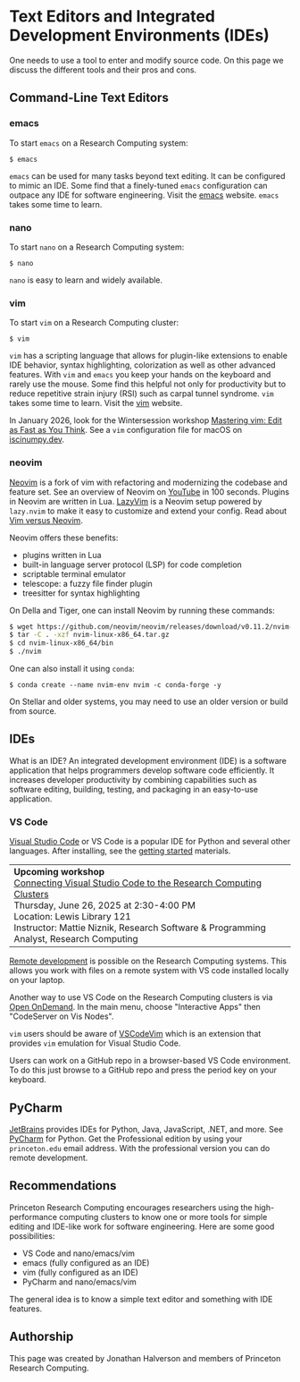 # Text Editors and Integrated Development Environments (IDEs)

One needs to use a tool to enter and modify source code. On this page we discuss the different tools and their pros and cons.

## Command-Line Text Editors

### emacs

To start `emacs` on a Research Computing system:

```
$ emacs
```

`emacs` can be used for many tasks beyond text editing. It can be configured to mimic an IDE. Some find that a finely-tuned `emacs` configuration can outpace any IDE for software engineering. Visit the [emacs](https://www.gnu.org/software/emacs/) website. `emacs` takes some time to learn.

### nano

To start `nano` on a Research Computing system:

```
$ nano
```

`nano` is easy to learn and widely available.

### vim

To start `vim` on a Research Computing cluster:

```
$ vim
```

`vim` has a scripting language that allows for plugin-like extensions to enable IDE behavior, syntax highlighting, colorization as well as other advanced features. With `vim` and `emacs` you keep your hands on the keyboard and rarely use the mouse. Some find this helpful not only for productivity but to reduce repetitive strain injury (RSI) such as carpal tunnel syndrome. `vim` takes some time to learn. Visit the [vim](https://www.vim.org/) website.

In January 2026, look for the Wintersession workshop [Mastering vim: Edit as Fast as You Think](https://github.com/biermanr/intermediate-vim). See a `vim` configuration file for macOS on [iscinumpy.dev](https://iscinumpy.dev/post/setup-a-new-mac/).

### neovim

[Neovim](https://neovim.io/) is a fork of vim with refactoring and modernizing the codebase and feature set. See an overview of Neovim on [YouTube](https://www.youtube.com/watch?v=c4OyfL5o7DU) in 100 seconds. Plugins in Neovim are written in Lua. [LazyVim](https://www.lazyvim.org/) is a Neovim setup powered by `lazy.nvim` to make it easy to customize and extend your config. Read about [Vim versus Neovim](https://lazyvim-ambitious-devs.phillips.codes/course/chapter-1/).

Neovim offers these benefits:

- plugins written in Lua  
- built-in language server protocol (LSP) for code completion
- scriptable terminal emulator
- telescope: a fuzzy file finder plugin
- treesitter for syntax highlighting

On Della and Tiger, one can install Neovim by running these commands:

```bash
$ wget https://github.com/neovim/neovim/releases/download/v0.11.2/nvim-linux-x86_64.tar.gz
$ tar -C . -xzf nvim-linux-x86_64.tar.gz
$ cd nvim-linux-x86_64/bin
$ ./nvim
```

One can also install it using `conda`:

```
$ conda create --name nvim-env nvim -c conda-forge -y
```

On Stellar and older systems, you may need to use an older version or build from source.

## IDEs

What is an IDE? An integrated development environment (IDE) is a software application that helps programmers develop software code efficiently. It increases developer productivity by combining capabilities such as software editing, building, testing, and packaging in an easy-to-use application.

### VS Code

[Visual Studio Code](https://code.visualstudio.com/) or VS Code is a popular IDE for Python and several other languages. After installing, see the [getting started](https://code.visualstudio.com/docs/?dv=osx) materials.

<table><tr><td>
<b>Upcoming workshop</b><br>
<a href="https://cglink.me/2gi/r1960584">Connecting Visual Studio Code to the Research Computing Clusters</a><br>
Thursday, June 26, 2025 at 2:30-4:00 PM<br>
Location: Lewis Library 121<br>
Instructor: Mattie Niznik, Research Software & Programming Analyst, Research Computing
</td></tr></table>

[Remote development](https://researchcomputing.princeton.edu/support/knowledge-base/vs-code) is possible on the Research Computing systems. This allows you work with files on a remote system with VS code installed locally on your laptop.

Another way to use VS Code on the Research Computing clusters is via [Open OnDemand](https://researchcomputing.princeton.edu/support/knowledge-base/connect-web). In the main menu, choose "Interactive Apps" then "CodeServer on Vis Nodes".

`vim` users should be aware of [VSCodeVim](https://marketplace.visualstudio.com/items?itemName=vscodevim.vim) which is an extension that provides `vim` emulation for Visual Studio Code.

Users can work on a GitHub repo in a browser-based VS Code environment. To do this just browse to a GitHub repo and press the period key on your keyboard.

## PyCharm

[JetBrains](https://www.jetbrains.com/) provides IDEs for Python, Java, JavaScript, .NET, and more. See [PyCharm](https://www.jetbrains.com/pycharm/) for Python. Get the Professional edition by using your `princeton.edu` email address. With the professional version you can do remote development.

## Recommendations

Princeton Research Computing encourages researchers using the high-performance computing clusters to know one or more tools for simple editing and IDE-like work for software engineering. Here are some good possibilities:

- VS Code and nano/emacs/vim
- emacs (fully configured as an IDE)
- vim (fully configured as an IDE)
- PyCharm and nano/emacs/vim

The general idea is to know a simple text editor and something with IDE features.

## Authorship

This page was created by Jonathan Halverson and members of Princeton Research Computing.
